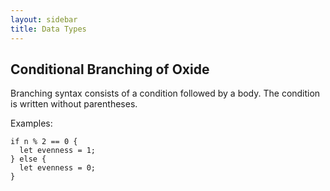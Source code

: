 ```yaml
---
layout: sidebar
title: Data Types
---
```



## Conditional Branching of Oxide

Branching syntax consists of a condition followed by a body. The condition is written without parentheses.

Examples:
```
if n % 2 == 0 {
  let evenness = 1;
} else {
  let evenness = 0;
}
```
